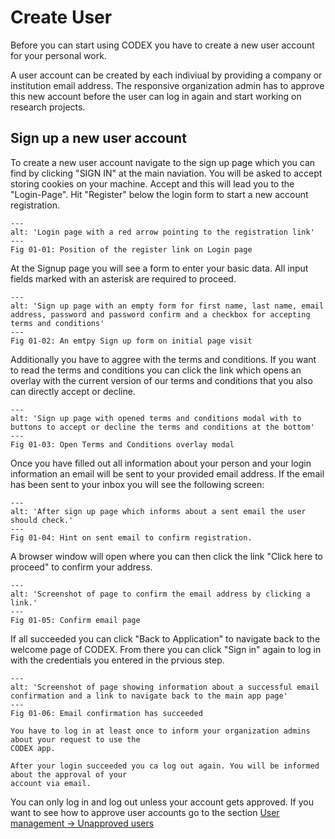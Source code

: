 # Create User

Before you can start using CODEX you have to create a new user account for your personal work.

A user account can be created by each indiviual by providing a company or institution email
address. The responsive organization admin has to approve this new account before the user can 
log in again and start working on research projects.

## Sign up a new user account

To create a new user account navigate to the sign up page which you can find by clicking "SIGN IN"
at the main naviation. You will be asked to accept storing cookies on your machine. Accept and this
will lead you to the "Login-Page". Hit "Register" below the login form to start a new account
registration.

```{figure} images/login_with_highlighted_register_link.png
---
alt: 'Login page with a red arrow pointing to the registration link'
---
Fig 01-01: Position of the register link on Login page
```

At the Signup page you will see a form to enter your basic data. All input fields marked with an
asterisk are required to proceed. 

```{figure} images/sign_up_form_empty.png
---
alt: 'Sign up page with an empty form for first name, last name, email address, password and password confirm and a checkbox for accepting terms and conditions'
---
Fig 01-02: An emtpy Sign up form on initial page visit
```

Additionally you have to aggree with the terms and conditions. If you want to read the terms and
conditions you can click the link which opens an overlay with the current version of our terms
and conditions that you also can directly accept or decline.

```{figure} images/sign_up_with_open_modal.png
---
alt: 'Sign up page with opened terms and conditions modal with to buttons to accept or decline the terms and conditions at the bottom'
---
Fig 01-03: Open Terms and Conditions overlay modal
```

Once you have filled out all information about your person and your login information an email
will be sent to your provided email address. If the email has been sent to your inbox you will see
the following screen:

```{figure} images/sign_up_email_hint.png
---
alt: 'After sign up page which informs about a sent email the user should check.'
---
Fig 01-04: Hint on sent email to confirm registration.
```

A browser window will open where you can then click the link "Click here to proceed" to confirm your
address.

```{figure} images/sign_up_confirm_email.png
---
alt: 'Screenshot of page to confirm the email address by clicking a link.'
---
Fig 01-05: Confirm email page
```

If all succeeded you can click "Back to Application" to navigate back to the welcome page of CODEX.
From there you can click "Sign in" again to log in with the credentials you entered in the prvious
step.

```{figure} images/sign_up_confirm_email_success.png
---
alt: 'Screenshot of page showing information about a successful email confirmation and a link to navigate back to the main app page'
---
Fig 01-06: Email confirmation has succeeded
```

```{caution}
You have to log in at least once to inform your organization admins about your request to use the
CODEX app.

After your login succeeded you ca log out again. You will be informed about the approval of your
account via email.
```

You can only log in and log out unless your account gets approved. If you want to see how to
approve user accounts go to the section 
[User management -> Unapproved users](../07_user_management/01_unapproved_users/01_unapproved_users.md)

